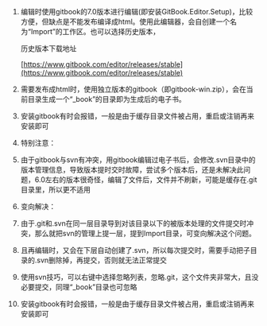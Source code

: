 1. 编辑时使用gitbook的7.0版本进行编辑\(即安装GitBook.Editor.Setup\)，比较方便，但缺点是不能发布编译成html。使用此编辑器，会自创建一个名为“Import”的工作区。也可以选择历史版本，

   历史版本下载地址

   [https://www.gitbook.com/editor/releases/stable](https://www.gitbook.com/editor/releases/stable)

2. 需要发布成html时，使用独立版本的gitbook（即gitbook-win.zip），会在当前目录生成一个“\_book”的目录即为生成后的电子书。

3. 安装gitbook有时会报错，一般是由于缓存目录文件被占用，重启或注销再来安装即可
4. 特别注意：

5. 由于gitbook与svn有冲突，用gitbook编辑过电子书后，会修改.svn目录中的版本管理信息，导致版本提时交时故障，尝试多个版本后，还是未解决此问题，6.0左右的版本很奇怪，编辑了文件后，文件并不刷新，可能是缓存在.git目录里，所以更不适用

6. 变向解决：
7. 由于.git和.svn在同一层目录导到对该目录以下的被版本处理的文件提交时冲突，那么就把svn的管理上提一层，提到Import目录，可变向解决这个问题。
8. 且再编辑时，又会在下层自动创建了.svn，所以每次提交时，需要手动把子目录的.svn删除掉，再提交，否则就无法正常提交
9. 使用svn技巧，可以右键中选择忽略列表，忽略.git，这个文件夹非常大，且没必要提交，同理“\_book”目录也可忽略



1. 安装gitbook有时会报错，一般是由于缓存目录文件被占用，重启或注销再来安装即可



